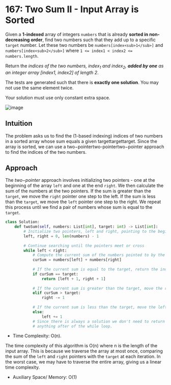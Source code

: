 # 167: Two Sum II - Input Array is Sorted

Given a **1-indexed** array of integers `numbers` that is already **sorted in non-decreasing order**, find two numbers such that they add up to a specific `target` number. Let these two numbers be `numbers[index<sub>1</sub>]` and `numbers[index<sub>2</sub>]` where `1 <= index1 < index2 <= numbers.length`.

Return the _indices of the two numbers, index<sub>1</sub> and index<sub>2</sub>, **added by one** as an integer array [index1, index2] of length 2_.

The tests are generated such that there is **exactly one solution**. You may not use the same element twice.

Your solution must use only constant extra space.

![image](https://user-images.githubusercontent.com/76984271/235998717-a514b126-cfad-44fe-b1b4-ba5f10be2ead.png)

## Intuition
The problem asks us to find the (1-based indexing) indices of two numbers in a sorted array whose sum equals a given targettargettarget. Since the array is sorted, we can use a two−pointertwo-pointertwo−pointer approach to find the indices of the two numbers.

## Approach
The _two−pointer_ approach involves initializing two pointers - one at the beginning of the array `left` and one at the end `right`. We then calculate the sum of the numbers at the two pointers. If the sum is greater than the `target`, we move the `right` pointer one step to the left. If the sum is less than the `target`, we move the `left` pointer one step to the right. We repeat this process until we find a pair of numbers whose sum is equal to the `target`.

```python
class Solution:
    def twoSum(self, numbers: List[int], target: int) -> List[int]:
        # Initialize two pointers, left and right, pointing to the beginning and end of the input list
        left, right = 0, len(numbers) - 1
        
        # Continue searching until the pointers meet or cross
        while left < right:
            # Compute the current sum of the numbers pointed to by the two pointers
            curSum = numbers[left] + numbers[right]
            
            # If the current sum is equal to the target, return the indices of the two numbers
            if curSum == target:
                return [left + 1, right + 1]
            
            # If the current sum is greater than the target, move the right pointer to the left
            elif curSum > target:
                right -= 1
            
            # If the current sum is less than the target, move the left pointer to the right
            else:
                left += 1
            # Since there is always a solution we don't need to return
            # anything after of the while loop. 
```

* Time Complexity: O(n). 


The time complexity of this algorithm is O(n) where n is the length of the input array. This is because we traverse the array at most once, comparing the sum of the `left` and `right` pointers with the `target` at each iteration. In the worst case, we may have to traverse the entire array, giving us a linear time complexity.

* Auxiliary Space/ Memory: O(1) 
